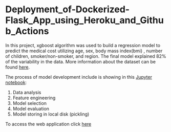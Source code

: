 # Deployment_of-Dockerized-Flask_App_using_Heroku_and_Github_Actions

In this project, xgboost algorithm was used to build a regression model to predict the medical cost utilizing age, sex, body mass index(bmi) , number of children, smoker/non-smoker, and region. The final model explained 82% of the variability in the data.
More information about the dataset can be found [here](https://www.kaggle.com/datasets/mirichoi0218/insurance).

 
The process of model development include is showing in this [Jupyter notebook]( https://github.com/GhareebM-Analyst/End-to-End-Project-Development-a-Regression-Model-and-Deployment-using-Flask-App-to-the-Web-using-/blob/main/Medical_Cost.ipynb):
1.	Data analysis
2.	Feature engineering 
3.	Model selection 
4.	Model evaluation
5.	Model storing in local disk (pickling)

To access the web application click [here]( https://medical-cost-github-action-8d49a0deda5d.herokuapp.com)
